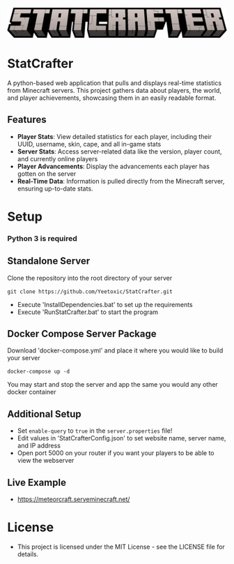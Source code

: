 ![StatCrafter Logo](statcrafter.png)

# StatCrafter

A python-based web application that pulls and displays real-time statistics from Minecraft servers. This project gathers data about players, the world, and player achievements, showcasing them in an easily readable format.

## Features

- **Player Stats**: View detailed statistics for each player, including their UUID, username, skin, cape, and all in-game stats
- **Server Stats**: Access server-related data like the version, player count, and currently online players
- **Player Advancements**: Display the advancements each player has gotten on the server
- **Real-Time Data**: Information is pulled directly from the Minecraft server, ensuring up-to-date stats.

# Setup

### Python 3 is **required**

## Standalone Server
Clone the repository into the root directory of your server
```
git clone https://github.com/Yeetoxic/StatCrafter.git
```
- Execute 'InstallDependencies.bat' to set up the requirements
- Execute 'RunStatCrafter.bat' to start the program

## Docker Compose Server Package
Download 'docker-compose.yml' and place it where you would like to build your server
```
docker-compose up -d
```
You may start and stop the server and app the same you would any other docker container

## Additional Setup
- Set `enable-query` to `true` in the `server.properties` file!
- Edit values in 'StatCrafterConfig.json' to set website name, server name, and IP address
- Open port 5000 on your router if you want your players to be able to view the webserver

## Live Example
- https://meteorcraft.serveminecraft.net/

# License
- This project is licensed under the MIT License - see the LICENSE file for details.
